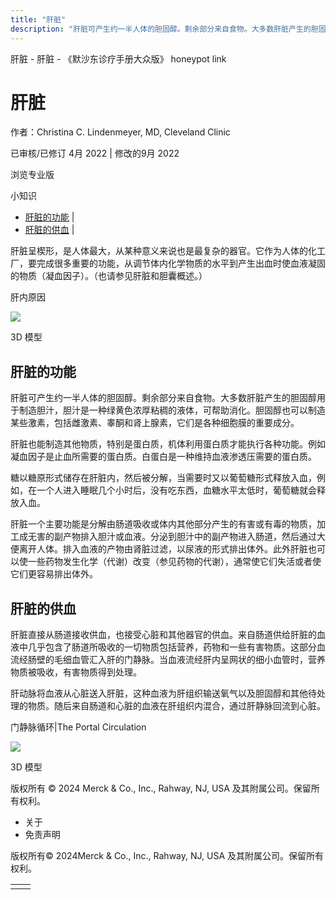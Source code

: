 ```yaml
---
title: "肝脏"
description: "肝脏可产生约一半人体的胆固醇。剩余部分来自食物。大多数肝脏产生的胆固醇用于制造胆汁，胆汁是一种绿黄色浓厚粘稠的液体，可帮助消化。胆固醇也可以制造某些激素，包括雌激素、睾酮和肾上腺素，它们是各种细胞膜的重要成分。"
---
```


﻿肝脏 \- 肝脏 \- 《默沙东诊疗手册大众版》 honeypot link

# 肝脏

作者：Christina C. Lindenmeyer, MD, Cleveland Clinic

已审核/已修订 4月 2022 \| 修改的9月 2022

浏览专业版

小知识

- [肝脏的功能](#肝脏的功能_v758427_zh) \|
- [肝脏的供血](#肝脏的供血_v758435_zh) \|

肝脏呈楔形，是人体最大，从某种意义来说也是最复杂的器官。它作为人体的化工厂，要完成很多重要的功能，从调节体内化学物质的水平到产生出血时使血液凝固的物质（凝血因子）。（也请参见肝脏和胆囊概述。）

肝内原因

![](https://edge.sitecorecloud.io/mmanual-ssq1ci05/media/home/images/b/i/o/biodigital-human-snapshot-inside-liver-cv-sized_zh.jpg?thn=0&sc_lang=zh&mw=500)

3D 模型

## 肝脏的功能

肝脏可产生约一半人体的胆固醇。剩余部分来自食物。大多数肝脏产生的胆固醇用于制造胆汁，胆汁是一种绿黄色浓厚粘稠的液体，可帮助消化。胆固醇也可以制造某些激素，包括雌激素、睾酮和肾上腺素，它们是各种细胞膜的重要成分。

肝脏也能制造其他物质，特别是蛋白质，机体利用蛋白质才能执行各种功能。例如凝血因子是止血所需要的蛋白质。白蛋白是一种维持血液渗透压需要的蛋白质。

糖以糖原形式储存在肝脏内，然后被分解，当需要时又以葡萄糖形式释放入血，例如，在一个人进入睡眠几个小时后，没有吃东西，血糖水平太低时，葡萄糖就会释放入血。

肝脏一个主要功能是分解由肠道吸收或体内其他部分产生的有害或有毒的物质，加工成无害的副产物排入胆汁或血液。分泌到胆汁中的副产物进入肠道，然后通过大便离开人体。排入血液的产物由肾脏过滤，以尿液的形式排出体外。此外肝脏也可以使一些药物发生化学（代谢）改变（参见药物的代谢），通常使它们失活或者使它们更容易排出体外。

## 肝脏的供血

肝脏直接从肠道接收供血，也接受心脏和其他器官的供血。来自肠道供给肝脏的血液中几乎包含了肠道所吸收的一切物质包括营养，药物和一些有害物质。这部分血流经肠壁的毛细血管汇入肝的门静脉。当血液流经肝内呈网状的细小血管时，营养物质被吸收，有害物质得到处理。

肝动脉将血液从心脏送入肝脏，这种血液为肝组织输送氧气以及胆固醇和其他待处理的物质。随后来自肠道和心脏的血液在肝组织内混合，通过肝静脉回流到心脏。

门静脉循环\|The Portal Circulation

![](https://edge.sitecorecloud.io/mmanual-ssq1ci05/media/home/images/b/i/o/biodigital-the-portal-circulation-sized-cv_zh.jpg?thn=0&sc_lang=zh&mw=500)

3D 模型



版权所有 © 2024
Merck & Co., Inc., Rahway, NJ, USA 及其附属公司。保留所有权利。

- 关于
- 免责声明

版权所有© 2024Merck & Co., Inc., Rahway, NJ, USA 及其附属公司。保留所有权利。

|     |     |
| --- | --- |
|  |  |